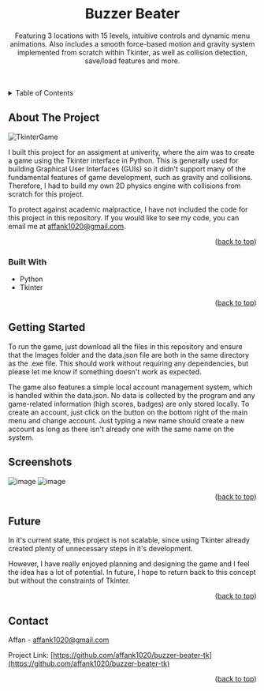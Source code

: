 <!-- Improved compatibility of back to top link: See: https://github.com/othneildrew/Best-README-Template/pull/73 -->
<a id="readme-top"></a>
<!--
*** Thanks for checking out the Best-README-Template. If you have a suggestion
*** that would make this better, please fork the repo and create a pull request
*** or simply open an issue with the tag "enhancement".
*** Don't forget to give the project a star!
*** Thanks again! Now go create something AMAZING! :D
-->



<!-- PROJECT SHIELDS -->
<!--
*** I'm using markdown "reference style" links for readability.
*** Reference links are enclosed in brackets [ ] instead of parentheses ( ).
*** See the bottom of this document for the declaration of the reference variables
*** for contributors-url, forks-url, etc. This is an optional, concise syntax you may use.
*** https://www.markdownguide.org/basic-syntax/#reference-style-links
-->

<!-- PROJECT LOGO -->
<div align="center">
  

<h1 align="center">Buzzer Beater</h1>

  <p align="center">
    Featuring 3 locations with 15 levels, intuitive controls and dynamic menu animations. Also includes a smooth force-based motion and gravity system implemented from scratch within Tkinter, as well as collision detection, save/load features and more.
    <br />
    <br />
    <br />
  </p>
</div>



<!-- TABLE OF CONTENTS -->
<details>
  <summary>Table of Contents</summary>
  <ol>
    <li>
      <a href="#about-the-project">About The Project</a>
      <ul>
        <li><a href="#built-with">Built With</a></li>
      </ul>
    </li>
    <li>
      <a href="#getting-started">Getting Started</a>
    </li>
    <li><a href="#screenshots">Screenshots</a></li>
    <li><a href="#future">Future</a></li>
    <li><a href="#contact">Contact</a></li>
  </ol>
</details>



<!-- ABOUT THE PROJECT -->
## About The Project

![TkinterGame](https://github.com/user-attachments/assets/d1403acf-b941-45c4-a68e-c9da02317130)

I built this project for an assigment at univerity, where the aim was to create a game using the Tkinter interface in Python. This is generally used for building Graphical User Interfaces (GUIs) so it didn't support many of the fundamental features of game development, such as gravity and collisions. Therefore, I had to build my own 2D physics engine with collisions from scratch for this project.

To protect against academic malpractice, I have not included the code for this project in this repository. If you would like to see my code, you can email me at affank1020@gmail.com.

<p align="right">(<a href="#readme-top">back to top</a>)</p>



### Built With

* Python
* Tkinter


<p align="right">(<a href="#readme-top">back to top</a>)</p>



<!-- GETTING STARTED -->
## Getting Started

To run the game, just download all the files in this repository and ensure that the Images folder and the data.json file are both in the same directory as the .exe file. This should work without requiring any dependencies, but please let me know if something doesn't work as expected.

The game also features a simple local account management system, which is handled within the data.json. No data is collected by the program and any game-related information (high scores, badges) are only stored locally. To create an account, just click on the button on the bottom right of the main menu and change account. Just typing a new name should create a new account as long as there isn't already one with the same name on the system.



<!-- USAGE EXAMPLES -->
## Screenshots

![image](https://github.com/affank1020/2D-Basketball-Game/assets/58519561/dc7e610c-5add-4a4b-80d3-377928538c25)
![image](https://github.com/affank1020/2D-Basketball-Game/assets/58519561/65a9f5d8-fc0d-4765-adce-4d0dbcbb1fbe)

<p align="right">(<a href="#readme-top">back to top</a>)</p>



<!-- ROADMAP -->
## Future

In it's current state, this project is not scalable, since using Tkinter already created plenty of unnecessary steps in it's development.

However, I have really enjoyed planning and designing the game and I feel the idea has a lot of potential. In future, I hope to return back to this concept but without the constraints of Tkinter.

<p align="right">(<a href="#readme-top">back to top</a>)</p>



<!-- CONTACT -->
## Contact

Affan -  affank1020@gmail.com

Project Link: [https://github.com/affank1020/buzzer-beater-tk](https://github.com/affank1020/buzzer-beater-tk)

<p align="right">(<a href="#readme-top">back to top</a>)</p>

